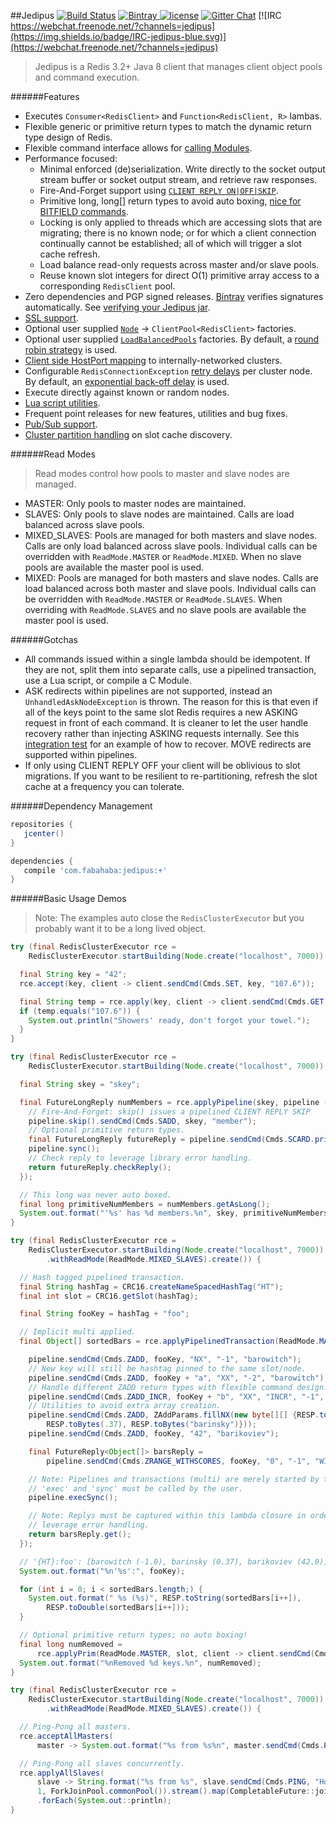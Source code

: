 ##Jedipus [![Build Status](https://img.shields.io/travis/jamespedwards42/jedipus.svg?branch=master)](https://travis-ci.org/jamespedwards42/jedipus) [![Bintray](https://api.bintray.com/packages/jamespedwards42/libs/jedipus/images/download.svg) ](https://bintray.com/jamespedwards42/libs/jedipus/_latestVersion) [![license](https://img.shields.io/badge/license-Apache%202-blue.svg)](https://raw.githubusercontent.com/jamespedwards42/jedipus/master/LICENSE) [![Gitter Chat](https://badges.gitter.im/jamespedwards42/jedipus.svg)](https://gitter.im/jamespedwards42/jedipus?utm_source=badge&utm_medium=badge&utm_campaign=pr-badge&utm_content=badge) [![IRC https://webchat.freenode.net/?channels=jedipus](https://img.shields.io/badge/IRC-jedipus-blue.svg)](https://webchat.freenode.net/?channels=jedipus)

>Jedipus is a Redis 3.2+ Java 8 client that manages client object pools and command execution.

######Features
* Executes `Consumer<RedisClient>` and `Function<RedisClient, R>` lambas.
* Flexible generic or primitive return types to match the dynamic return type design of Redis.
* Flexible command interface allows for [calling Modules](src/integ/java/com/fabahaba/jedipus/client/ModuleTest.java#L17).
* Performance focused:
  * Minimal enforced (de)serialization.  Write directly to the socket output stream buffer or socket output stream, and retrieve raw responses.
  * Fire-And-Forget support using [`CLIENT REPLY ON|OFF|SKIP`](http://redis.io/commands/client-reply).
  * Primitive long, long[] return types to avoid auto boxing, [nice for BITFIELD commands](https://gist.github.com/jamespedwards42/3f99095e1addac8f6e4afd7dbe9ec2ee).
  * Locking is only applied to threads which are accessing slots that are migrating; there is no known node; or for which a client connection continually cannot be established; all of which will trigger a slot cache refresh.
  * Load balance read-only requests across master and/or slave pools.
  * Reuse known slot integers for direct O(1) primitive array access to a corresponding `RedisClient` pool.
* Zero dependencies and PGP signed releases.  [Bintray](https://bintray.com/jamespedwards42/libs/jedipus/_latestVersion) verifies signatures automatically.  See [verifying your Jedipus jar](scripts/gpgVerifyJedipus.sh).
* [SSL support](https://github.com/jamespedwards42/jedipus/blob/master/src/integ/java/com/fabahaba/jedipus/client/SSLClientTest.java#L45).
* Optional user supplied [`Node`](src/main/java/com/fabahaba/jedipus/cluster/Node.java#L8) -> `ClientPool<RedisClient>` factories.
* Optional user supplied [`LoadBalancedPools`](src/main/java/com/fabahaba/jedipus/concurrent/LoadBalancedPools.java#L5) factories.  By default, a [round robin strategy](src/main/java/com/fabahaba/jedipus/cluster/RoundRobinPools.java) is used.
* [Client side HostPort mapping](https://gist.github.com/jamespedwards42/5037cf03768280ab1d81a88e7929c608) to internally-networked clusters.
* Configurable `RedisConnectionException` [retry delays](src/main/java/com/fabahaba/jedipus/concurrent/ElementRetryDelay.java#L9) per cluster node.  By default, an [exponential back-off delay](src/main/java/com/fabahaba/jedipus/concurrent/ElementRetryDelay.java#L143) is used.
* Execute directly against known or random nodes.
* [Lua script utilities](src/main/java/com/fabahaba/jedipus/lua/LuaScript.java#L25).
* Frequent point releases for new features, utilities and bug fixes.
* [Pub/Sub support](https://gist.github.com/jamespedwards42/5d2d77da970854fb40af707cc44dc3cd).
* [Cluster partition handling](src/main/java/com/fabahaba/jedipus/cluster/PartitionedStrategy.java#L3) on slot cache discovery.

######Read Modes
>Read modes control how pools to master and slave nodes are managed.

* MASTER: Only pools to master nodes are maintained.  
* SLAVES: Only pools to slave nodes are maintained. Calls are load balanced across slave pools.
* MIXED_SLAVES: Pools are managed for both masters and slave nodes.  Calls are only load balanced across slave pools. Individual calls can be overridden with `ReadMode.MASTER` or `ReadMode.MIXED`.  When no slave pools are available the master pool is used.
* MIXED: Pools are managed for both masters and slave nodes.  Calls are load balanced across both master and slave pools. Individual calls can be overridden with `ReadMode.MASTER` or `ReadMode.SLAVES`.  When overriding with `ReadMode.SLAVES` and no slave pools are available the master pool is used.

######Gotchas
* All commands issued within a single lambda should be idempotent.  If they are not, split them into separate calls, use a pipelined transaction, use a Lua script, or compile a C Module.
* ASK redirects within pipelines are not supported, instead an `UnhandledAskNodeException` is thrown.  The reason for this is that even if all of the keys point to the same slot Redis requires a new ASKING request in front of each command.  It is cleaner to let the user handle recovery rather than injecting ASKING requests internally.  See this [integration test](src/integ/java/com/fabahaba/jedipus/cluster/RedisClusterTest.java#L539) for an example of how to recover.  MOVE redirects are supported within pipelines.
* If only using CLIENT REPLY OFF your client will be oblivious to slot migrations.  If you want to be resilient to re-partitioning, refresh the slot cache at a frequency you can tolerate.

######Dependency Management
```groovy
repositories {
   jcenter()
}

dependencies {
   compile 'com.fabahaba:jedipus:+'
}
```

######Basic Usage Demos

>Note: The examples auto close the `RedisClusterExecutor` but you probably want it to be a long lived object.

```java
try (final RedisClusterExecutor rce =
    RedisClusterExecutor.startBuilding(Node.create("localhost", 7000)).create()) {

  final String key = "42";
  rce.accept(key, client -> client.sendCmd(Cmds.SET, key, "107.6"));

  final String temp = rce.apply(key, client -> client.sendCmd(Cmds.GET, key));
  if (temp.equals("107.6")) {
    System.out.println("Showers' ready, don't forget your towel.");
  }
}
```

```java
try (final RedisClusterExecutor rce =
    RedisClusterExecutor.startBuilding(Node.create("localhost", 7000)).create()) {

  final String skey = "skey";

  final FutureLongReply numMembers = rce.applyPipeline(skey, pipeline -> {
    // Fire-And-Forget: skip() issues a pipelined CLIENT REPLY SKIP
    pipeline.skip().sendCmd(Cmds.SADD, skey, "member");
    // Optional primitive return types.
    final FutureLongReply futureReply = pipeline.sendCmd(Cmds.SCARD.prim(), skey);
    pipeline.sync();
    // Check reply to leverage library error handling.
    return futureReply.checkReply();
  });

  // This long was never auto boxed.
  final long primitiveNumMembers = numMembers.getAsLong();
  System.out.format("'%s' has %d members.%n", skey, primitiveNumMembers);
}
```

```java
try (final RedisClusterExecutor rce =
    RedisClusterExecutor.startBuilding(Node.create("localhost", 7000))
        .withReadMode(ReadMode.MIXED_SLAVES).create()) {

  // Hash tagged pipelined transaction.
  final String hashTag = CRC16.createNameSpacedHashTag("HT");
  final int slot = CRC16.getSlot(hashTag);

  final String fooKey = hashTag + "foo";

  // Implicit multi applied.
  final Object[] sortedBars = rce.applyPipelinedTransaction(ReadMode.MASTER, slot, pipeline -> {

    pipeline.sendCmd(Cmds.ZADD, fooKey, "NX", "-1", "barowitch");
    // New key will still be hashtag pinned to the same slot/node.
    pipeline.sendCmd(Cmds.ZADD, fooKey + "a", "XX", "-2", "barowitch");
    // Handle different ZADD return types with flexible command design.
    pipeline.sendCmd(Cmds.ZADD_INCR, fooKey + "b", "XX", "INCR", "-1", "barowitch");
    // Utilities to avoid extra array creation.
    pipeline.sendCmd(Cmds.ZADD, ZAddParams.fillNX(new byte[][] {RESP.toBytes(fooKey), null,
        RESP.toBytes(.37), RESP.toBytes("barinsky")}));
    pipeline.sendCmd(Cmds.ZADD, fooKey, "42", "barikoviev");

    final FutureReply<Object[]> barsReply =
        pipeline.sendCmd(Cmds.ZRANGE_WITHSCORES, fooKey, "0", "-1", "WITHSCORES");

    // Note: Pipelines and transactions (multi) are merely started by the the library.
    // 'exec' and 'sync' must be called by the user.
    pipeline.execSync();

    // Note: Replys must be captured within this lambda closure in order to properly
    // leverage error handling.
    return barsReply.get();
  });

  // '{HT}:foo': [barowitch (-1.0), barinsky (0.37), barikoviev (42.0)]
  System.out.format("%n'%s':", fooKey);

  for (int i = 0; i < sortedBars.length;) {
    System.out.format(" %s (%s)", RESP.toString(sortedBars[i++]),
        RESP.toDouble(sortedBars[i++]));
  }

  // Optional primitive return types; no auto boxing!
  final long numRemoved =
      rce.applyPrim(ReadMode.MASTER, slot, client -> client.sendCmd(Cmds.DEL.prim(), fooKey));
  System.out.format("%nRemoved %d keys.%n", numRemoved);
}
```

```java
try (final RedisClusterExecutor rce =
    RedisClusterExecutor.startBuilding(Node.create("localhost", 7000))
        .withReadMode(ReadMode.MIXED_SLAVES).create()) {

  // Ping-Pong all masters.
  rce.acceptAllMasters(
      master -> System.out.format("%s from %s%n", master.sendCmd(Cmds.PING), master.getNode()));

  // Ping-Pong all slaves concurrently.
  rce.applyAllSlaves(
      slave -> String.format("%s from %s", slave.sendCmd(Cmds.PING, "Howdy"), slave.getNode()),
      1, ForkJoinPool.commonPool()).stream().map(CompletableFuture::join)
      .forEach(System.out::println);
}
```
